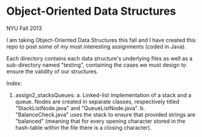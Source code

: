 Object-Oriented Data Structures
===============================
 
 NYU Fall 2013
 
I am taking Object-Oriented Data Structures this fall and I have created this repo
to post some of my most interesting assignments (coded in Java).

Each directory contains each data structure's underlying files as well as a
sub-directory named "testing", containing the cases we must design to
ensure the validity of our structures.

Index:

1. assign2_stacksQueues: 
        a. Linked-list implementation of a stack and a queue. Nodes are created in separate classes, respectively titled
        "StackListNode.java" and "QueueListNode.java".
        b. "BalanceCheck.java" uses the stack to ensure that provided strings are "balanced" (meaning that for every              opening character stored in the hash-table within the file there is a closing character).

